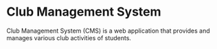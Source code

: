 # Club Management System
Club Management System (CMS) is a web application that provides and manages various club activities of students.
